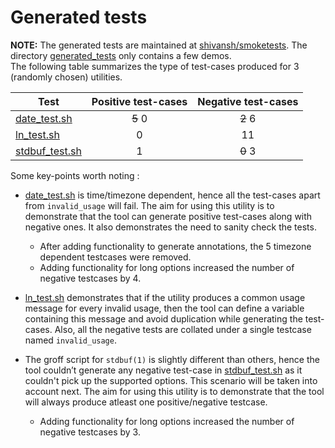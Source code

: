 # Generated tests
**NOTE:** The generated tests are maintained at [shivansh/smoketests](https://github.com/shivansh/smoketests). The directory [generated_tests](src/generated_tests) only contains a few demos.  
The following table summarizes the type of test-cases produced for 3 (randomly chosen) utilities.

|           **Test**            | **Positive test-cases** | **Negative test-cases** |
----------------------------|:-------------------:|:-------------------:|
[date_test.sh](src/generated_tests/date_test.sh)    | ~~5~~ 0 | ~~2~~ 6
[ln_test.sh](src/generated_tests/ln_test.sh)        | 0       | 11
[stdbuf_test.sh](src/generated_tests/stdbuf_test.sh)| 1       | ~~0~~ 3

Some key-points worth noting :
* [date_test.sh](src/generated_tests/date_test.sh) is time/timezone dependent, hence all the test-cases apart from `invalid_usage` will fail. The aim for using this utility is to demonstrate that the tool can generate positive test-cases along with negative ones. It also demonstrates the need to sanity check the tests.
  - After adding functionality to generate annotations, the 5 timezone dependent testcases were removed.
  - Adding functionality for long options increased the number of negative testcases by 4.

* [ln_test.sh](src/generated_tests/ln_test.sh) demonstrates that if the utility produces a common usage message for every invalid usage, then the tool can define a variable containing this message and avoid duplication while generating the test-cases. Also, all the negative tests are collated under a single testcase named `invalid_usage`.

* The groff script for `stdbuf(1)` is slightly different than others, hence
the tool couldn’t generate any negative test-case in [stdbuf_test.sh](src/generated_tests/stdbuf_test.sh) as it couldn't pick up the supported options. This scenario will be taken into account next. The aim for using this utility is to demonstrate that the tool will always produce atleast one positive/negative testcase.
  - Adding functionality for long options increased the number of negative testcases by 3.
